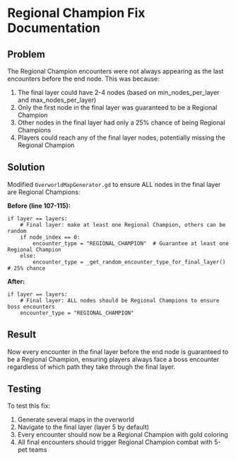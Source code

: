 # Regional Champion Fix Documentation

## Problem

The Regional Champion encounters were not always appearing as the last encounters before the end node. This was because:

1. The final layer could have 2-4 nodes (based on min_nodes_per_layer and max_nodes_per_layer)
2. Only the first node in the final layer was guaranteed to be a Regional Champion
3. Other nodes in the final layer had only a 25% chance of being Regional Champions
4. Players could reach any of the final layer nodes, potentially missing the Regional Champion

## Solution

Modified `OverworldMapGenerator.gd` to ensure ALL nodes in the final layer are Regional Champions:

**Before (line 107-115):**

```gdscript
if layer == layers:
    # Final layer: make at least one Regional Champion, others can be random
    if node_index == 0:
        encounter_type = "REGIONAL_CHAMPION"  # Guarantee at least one Regional Champion
    else:
        encounter_type = _get_random_encounter_type_for_final_layer()  # 25% chance
```

**After:**

```gdscript
if layer == layers:
    # Final layer: ALL nodes should be Regional Champions to ensure boss encounters
    encounter_type = "REGIONAL_CHAMPION"
```

## Result

Now every encounter in the final layer before the end node is guaranteed to be a Regional Champion, ensuring players always face a boss encounter regardless of which path they take through the final layer.

## Testing

To test this fix:

1. Generate several maps in the overworld
2. Navigate to the final layer (layer 5 by default)
3. Every encounter should now be a Regional Champion with gold coloring
4. All final encounters should trigger Regional Champion combat with 5-pet teams
